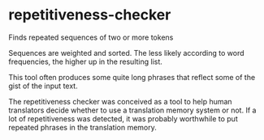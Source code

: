 # repetitiveness-checker
Finds repeated sequences of two or more tokens

Sequences are weighted and sorted. The less likely according to word frequencies, the higher up in the resulting list.

This tool often produces some quite long phrases that reflect some of the gist of the input text.

The repetitiveness checker was conceived as a tool to help human translators decide whether to use a translation memory system or not. If a lot of repetitiveness was detected, it was probably worthwhile to put repeated phrases in the translation memory.
